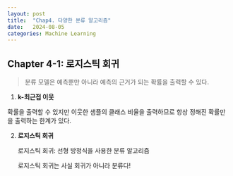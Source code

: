 ```yaml
---
layout: post
title:  "Chap4. 다양한 분류 알고리즘"
date:   2024-08-05
categories: Machine Learning
---
```


## Chapter 4-1: 로지스틱 회귀

> 분류 모델은 예측뿐만 아니라 예측의 근거가 되는 확률을 출력할 수 있다. 

1. **k-최근접 이웃**

확률을 출력할 수 있지만 이웃한 샘플의 클래스 비율을 출력하므로 항상 정해진 확률만을 출력하는 한계가 있다. 

2. **로지스틱 회귀**

   로지스틱 회귀: 선형 방정식을 사용한 분류 알고리즘

   로지스틱 회귀는 사실 회귀가 아니라 분류다!
